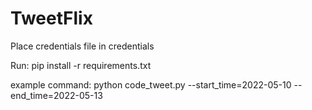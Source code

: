 # TweetFlix

Place credentials file in credentials

Run:
pip install -r requirements.txt

example command:
python code_tweet.py --start_time=2022-05-10 --end_time=2022-05-13
